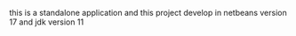 this is a standalone application and
this project develop in netbeans version 17 and jdk version 11

